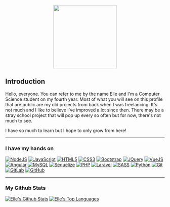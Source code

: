 <p align="center">
   <img src="https://themonstrousdev.github.io/assets/icon.png" height="200px">
</p>

## Introduction
Hello, everyone. You can refer to me by the name Elle and I'm a Computer Science student on my fourth year. Most of what you will see on this profile that are public are my old projects from back when I was freelancing. It's not much and I like to believe I've improved a lot since then. There may be a stray school project that will pop up every so often but for now, there's not much to see.

I have so much to learn but I hope to only grow from here!
- - - - -
### I have my hands on
[![NodeJS](https://img.shields.io/badge/node.js%20-%2343853D.svg?&style=for-the-badge&logo=node.js&logoColor=white)](https://nodejs.org/en/) [![JavaScript](https://img.shields.io/badge/javascript%20-%23323330.svg?&style=for-the-badge&logo=javascript&logoColor=%23F7DF1E)](https://www.javascript.com/) [![HTML5](https://img.shields.io/badge/html5%20-%23E34F26.svg?&style=for-the-badge&logo=html5&logoColor=white)](https://html.com/html5/) [![CSS3](https://img.shields.io/badge/css3%20-%231572B6.svg?&style=for-the-badge&logo=css3&logoColor=white)](https://css3-tutorial.net/) [![Bootstrap](https://img.shields.io/badge/bootstrap%20-%23563D7C.svg?&style=for-the-badge&logo=bootstrap&logoColor=white)](https://getbootstrap.com/) [![JQuery](https://img.shields.io/badge/jquery%20-%230769AD.svg?&style=for-the-badge&logo=jquery&logoColor=white)](https://jquery.com/) [![VueJS](https://img.shields.io/badge/vuejs%20-%2335495e.svg?&style=for-the-badge&logo=vue.js&logoColor=%234FC08D)](https://vuejs.org/) [![Angular](https://img.shields.io/badge/angular-dd0031.svg?style=for-the-badge&logo=angular&logoColor=white)](https://angular.io/) [![MySQL](https://img.shields.io/badge/mysql-%2300f.svg?&style=for-the-badge&logo=mysql&logoColor=white)](https://www.mysql.com/) [![Sequelize](https://img.shields.io/badge/sequelize-399af3.svg?style=for-the-badge&logo=sequelize&logoColor=white)](https://sequelize.org/v7/) [![PHP](https://img.shields.io/badge/php-%23777BB4.svg?&style=for-the-badge&logo=php&logoColor=white)](https://www.php.net/) [![Laravel](https://img.shields.io/badge/laravel-%23FF2D20.svg?style=for-the-badge&logo=laravel&logoColor=white)](https://laravel.com) [![SASS](https://img.shields.io/badge/SASS%20-hotpink.svg?&style=for-the-badge&logo=SASS&logoColor=white)](https://sass-lang.com/) [![Python](https://img.shields.io/badge/Python-2b5b84.svg?style=for-the-badge&logo=python&logoColor=white)](https://www.python.org) [![Git](https://img.shields.io/badge/git%20-%23F05033.svg?&style=for-the-badge&logo=git&logoColor=white)](https://git-scm.com/) [![GitLab](https://img.shields.io/badge/gitlab%20-%23181717.svg?&style=for-the-badge&logo=gitlab&logoColor=white)](https://about.gitlab.com/) [![GitHub](https://img.shields.io/badge/github%20-%23121011.svg?&style=for-the-badge&logo=github&logoColor=white)](https://github.com/)
- - - - -
### My Github Stats
[![Elle's Github Stats](https://github-readme-stats.vercel.app/api?username=themonstrousdev&count_private=true&show_icons=true&theme=vue-dark)](https://github.com/themonstrousdev)
[![Elle's Top Languages](https://github-readme-stats.vercel.app/api/top-langs/?username=themonstrousdev&count_private=true&layout=compact&theme=vue-dark)](https://github.com/themonstrousdev)

<!--
**themonstrousdev/themonstrousdev** is a ✨ _special_ ✨ repository because its `README.md` (this file) appears on your GitHub profile.

Here are some ideas to get you started:

- 🔭 I’m currently working on ...
- 🌱 I’m currently learning ...
- 👯 I’m looking to collaborate on ...
- 🤔 I’m looking for help with ...
- 💬 Ask me about ...
- 📫 How to reach me: ...
- 😄 Pronouns: ...
- ⚡ Fun fact: ...
-->
